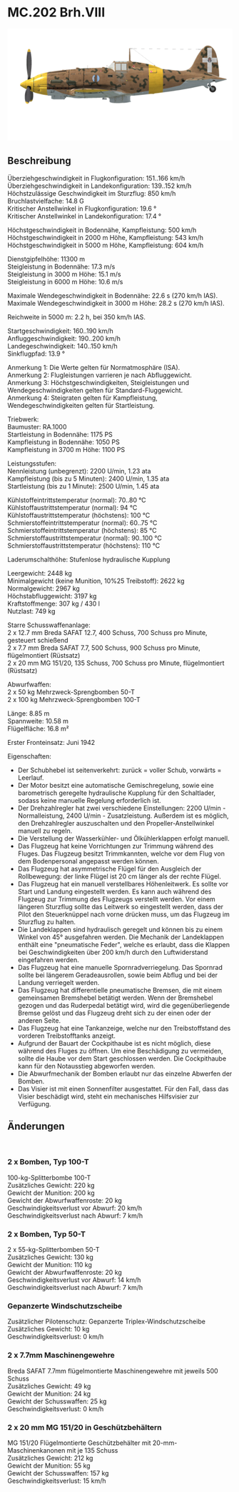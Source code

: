 # MC.202 Brh.VIII  
  
![mc202s8](../images/mc202s8.png)  
  
## Beschreibung  
  
Überziehgeschwindigkeit in Flugkonfiguration: 151..166 km/h  
Überziehgeschwindigkeit in Landekonfiguration: 139..152 km/h  
Höchstzulässige Geschwindigkeit im Sturzflug: 850 km/h  
Bruchlastvielfache: 14.8 G  
Kritischer Anstellwinkel in Flugkonfiguration: 19.6 °  
Kritischer Anstellwinkel in Landekonfiguration: 17.4 °  
  
Höchstgeschwindigkeit in Bodennähe, Kampfleistung: 500 km/h  
Höchstgeschwindigkeit in 2000 m Höhe, Kampfleistung: 543 km/h  
Höchstgeschwindigkeit in 5000 m Höhe, Kampfleistung: 604 km/h  
  
Dienstgipfelhöhe: 11300 m  
Steigleistung in Bodennähe: 17.3 m/s  
Steigleistung in 3000 m Höhe: 15.1 m/s  
Steigleistung in 6000 m Höhe: 10.6 m/s  
  
Maximale Wendegeschwindigkeit in Bodennähe: 22.6 s (270 km/h IAS).  
Maximale Wendegeschwindigkeit in 3000 m Höhe: 28.2 s (270 km/h IAS).  
  
Reichweite in 5000 m: 2.2 h, bei 350 km/h IAS.  
  
Startgeschwindigkeit: 160..190 km/h  
Anfluggeschwindigkeit: 190..200 km/h  
Landegeschwindigkeit: 140..150 km/h  
Sinkflugpfad: 13.9 °  
  
Anmerkung 1: Die Werte gelten für Normatmosphäre (ISA).  
Anmerkung 2: Flugleistungen varrieren je nach Abfluggewicht.  
Anmerkung 3: Höchstgeschwindigkeiten, Steigleistungen und Wendegeschwindigkeiten gelten für Standard-Fluggewicht.  
Anmerkung 4: Steigraten gelten für Kampfleistung, Wendegeschwindigkeiten gelten für Startleistung.  
  
Triebwerk:  
Baumuster: RA.1000  
Startleistung in Bodennähe: 1175 PS  
Kampfleistung in Bodennähe: 1050 PS  
Kampfleistung in 3700 m Höhe: 1100 PS  
  
Leistungsstufen:  
Nennleistung (unbegrenzt): 2200 U/min, 1.23 ata  
Kampfleistung (bis zu 5 Minuten): 2400 U/min, 1.35 ata  
Startleistung (bis zu 1 Minute): 2500 U/min, 1.45 ata  
  
Kühlstoffeintrittstemperatur (normal): 70..80 °C  
Kühlstoffaustrittstemperatur (normal): 94 °C  
Kühlstoffaustrittstemperatur (höchstens): 100 °C  
Schmierstoffeintrittstemperatur (normal): 60..75 °C  
Schmierstoffeintrittstemperatur (höchstens): 85 °C  
Schmierstoffaustrittstemperatur (normal): 90..100 °C  
Schmierstoffaustrittstemperatur (höchstens): 110 °C  
  
Laderumschalthöhe: Stufenlose hydraulische Kupplung   
  
Leergewicht: 2448 kg  
Minimalgewicht (keine Munition, 10%25 Treibstoff): 2622 kg  
Normalgewicht: 2967 kg  
Höchstabfluggewicht: 3197 kg  
Kraftstoffmenge: 307 kg / 430 l  
Nutzlast: 749 kg  
  
Starre Schusswaffenanlage:  
2 x 12.7 mm Breda SAFAT 12.7, 400 Schuss, 700 Schuss pro Minute, gesteuert schießend  
2 x 7.7 mm Breda SAFAT 7.7, 500 Schuss, 900 Schuss pro Minute, flügelmontiert (Rüstsatz)  
2 x 20 mm MG 151/20, 135 Schuss, 700 Schuss pro Minute, flügelmontiert (Rüstsatz)  
  
Abwurfwaffen:  
2 x 50 kg Mehrzweck-Sprengbomben 50-T  
2 x 100 kg Mehrzweck-Sprengbomben 100-T  
  
Länge: 8.85 m  
Spannweite: 10.58 m  
Flügelfläche: 16.8 m²  
  
Erster Fronteinsatz: Juni 1942  
  
Eigenschaften:  
- Der Schubhebel ist seitenverkehrt: zurück = voller Schub, vorwärts = Leerlauf.  
- Der Motor besitzt eine automatische Gemischregelung, sowie eine barometrisch geregelte hydraulische Kupplung für den Schaltlader, sodass keine manuelle Regelung erforderlich ist.  
- Der Drehzahlregler hat zwei verschiedene Einstellungen: 2200 U/min - Normalleistung, 2400 U/min - Zusatzleistung. Außerdem ist es möglich, den Drehzahlregler auszuschalten und den Propeller-Anstellwinkel manuell zu regeln.  
- Die Verstellung der Wasserkühler- und Ölkühlerklappen erfolgt manuell.  
- Das Flugzeug hat keine Vorrichtungen zur Trimmung während des Fluges. Das Flugzeug besitzt Trimmkannten, welche vor dem Flug von dem Bodenpersonal angepasst werden können.  
- Das Flugzeug hat asymmetrische Flügel für den Ausgleich der Rollbewegung: der linke Flügel ist 20 cm länger als der rechte Flügel.  
- Das Flugzeug hat ein manuell verstellbares Höhenleitwerk. Es sollte vor Start und Landung eingestellt werden. Es kann auch während des Flugzeug zur Trimmung des Flugzeugs verstellt werden. Vor einem längeren Sturzflug sollte das Leitwerk so eingestellt werden, dass der Pilot den Steuerknüppel nach vorne drücken muss, um das Flugzeug im Sturzflug zu halten.  
- Die Landeklappen sind hydraulisch geregelt und können bis zu einem Winkel von 45° ausgefahren werden. Die Mechanik der Landeklappen enthält eine "pneumatische Feder", welche es erlaubt, dass die Klappen bei Geschwindigkeiten über 200 km/h durch den Luftwiderstand eingefahren werden.  
- Das Flugzeug hat eine manuelle Spornradverriegelung. Das Spornrad sollte bei längerem Geradeausrollen, sowie beim Abflug und bei der Landung verriegelt werden.  
- Das Flugzeug hat differentielle pneumatische Bremsen, die mit einem gemeinsamen Bremshebel betätigt werden. Wenn der Bremshebel gezogen und das Ruderpedal betätigt wird, wird die gegenüberliegende Bremse gelöst und das Flugzeug dreht sich zu der einen oder der anderen Seite.  
- Das Flugzeug hat eine Tankanzeige, welche nur den Treibstoffstand des vorderen Treibstofftanks anzeigt.  
- Aufgrund der Bauart der Cockpithaube ist es nicht möglich, diese während des Fluges zu öffnen. Um eine Beschädigung zu vermeiden, sollte die Haube vor dem Start geschlossen werden. Die Cockpithaube kann für den Notausstieg abgeworfen werden.  
- Die Abwurfmechanik der Bomben erlaubt nur das einzelne Abwerfen der Bomben.  
- Das Visier ist mit einen Sonnenfilter ausgestattet. Für den Fall, dass das Visier beschädigt wird, steht ein mechanisches Hilfsvisier zur Verfügung.  
  
## Änderungen  
  ﻿
  
  
### 2 x Bomben, Typ 100-T  
  
100-kg-Splitterbombe 100-T  
Zusätzliches Gewicht: 220 kg  
Gewicht der Munition: 200 kg  
Gewicht der Abwurfwaffenroste: 20 kg  
Geschwindigkeitsverlust vor Abwurf: 20 km/h  
Geschwindigkeitsverlust nach Abwurf: 7 km/h  ﻿
  
  
### 2 x Bomben, Typ 50-T  
  
2 x 55-kg-Splitterbomben 50-T  
Zusätzliches Gewicht: 130 kg  
Gewicht der Munition: 110 kg  
Gewicht der Abwurfwaffenroste: 20 kg  
Geschwindigkeitsverlust vor Abwurf: 14 km/h  
Geschwindigkeitsverlust nach Abwurf: 7 km/h  ﻿
  
  
### Gepanzerte Windschutzscheibe  
  
Zusätzlicher Pilotenschutz: Gepanzerte Triplex-Windschutzscheibe  
Zusätzliches Gewicht: 10 kg  
Geschwindigkeitsverlust: 0 km/h  ﻿
  
  
### 2 x 7.7mm Maschinengewehre  
  
Breda SAFAT 7.7mm flügelmontierte Maschinengewehre mit jeweils 500 Schuss  
Zusätzliches Gewicht: 49 kg  
Gewicht der Munition: 24 kg  
Gewicht der Schusswaffen: 25 kg  
Geschwindigkeitsverlust: 0 km/h  ﻿
  
  
### 2 x 20 mm MG 151/20 in Geschützbehältern  
  
MG 151/20 Flügelmontierte Geschützbehälter mit 20-mm-Maschinenkanonen mit je 135 Schuss  
Zusätzliches Gewicht: 212 kg  
Gewicht der Munition: 55 kg  
Gewicht der Schusswaffen: 157 kg  
Geschwindigkeitsverlust: 15 km/h  